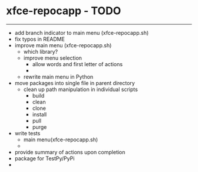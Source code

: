 # xfce-repocapp - TODO

----
 - add branch indicator to main menu (xfce-repocapp.sh)
 - fix typos in README
 - improve main menu (xfce-repocapp.sh)
   - which library?
   - improve menu selection
     - allow words and first letter of actions
     - 
   - rewrite main menu in Python
 - move packages into single file in parent directory
   - clean up path manipulation in individual scripts
     - build
     - clean
     - clone
     - install
     - pull
     - purge
 - write tests
   - main menu(xfce-repocapp.sh)
   - 
 - provide summary of actions upon completion
 - package for TestPy/PyPi
 - 